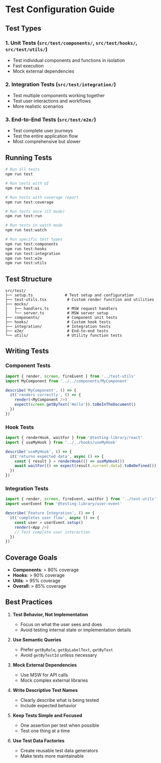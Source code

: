# Test Configuration Guide

## Test Types

### 1. Unit Tests (`src/test/components/`, `src/test/hooks/`, `src/test/utils/`)
- Test individual components and functions in isolation
- Fast execution
- Mock external dependencies

### 2. Integration Tests (`src/test/integration/`)
- Test multiple components working together
- Test user interactions and workflows
- More realistic scenarios

### 3. End-to-End Tests (`src/test/e2e/`)
- Test complete user journeys
- Test the entire application flow
- Most comprehensive but slower

## Running Tests

```bash
# Run all tests
npm run test

# Run tests with UI
npm run test:ui

# Run tests with coverage report
npm run test:coverage

# Run tests once (CI mode)
npm run test:run

# Run tests in watch mode
npm run test:watch

# Run specific test types
npm run test:components
npm run test:hooks
npm run test:integration
npm run test:e2e
npm run test:utils
```

## Test Structure

```
src/test/
├── setup.ts              # Test setup and configuration
├── test-utils.tsx         # Custom render function and utilities
├── mocks/
│   ├── handlers.ts        # MSW request handlers
│   └── server.ts          # MSW server setup
├── components/            # Component unit tests
├── hooks/                 # Custom hook tests
├── integration/           # Integration tests
├── e2e/                   # End-to-end tests
└── utils/                 # Utility function tests
```

## Writing Tests

### Component Tests
```typescript
import { render, screen, fireEvent } from '../test-utils'
import MyComponent from '../../components/MyComponent'

describe('MyComponent', () => {
  it('renders correctly', () => {
    render(<MyComponent />)
    expect(screen.getByText('Hello')).toBeInTheDocument()
  })
})
```

### Hook Tests
```typescript
import { renderHook, waitFor } from '@testing-library/react'
import { useMyHook } from '../../hooks/useMyHook'

describe('useMyHook', () => {
  it('returns expected data', async () => {
    const { result } = renderHook(() => useMyHook())
    await waitFor(() => expect(result.current.data).toBeDefined())
  })
})
```

### Integration Tests
```typescript
import { render, screen, fireEvent, waitFor } from '../test-utils'
import userEvent from '@testing-library/user-event'

describe('Feature Integration', () => {
  it('completes user flow', async () => {
    const user = userEvent.setup()
    render(<App />)
    // Test complete user interaction
  })
})
```

## Coverage Goals

- **Components**: > 80% coverage
- **Hooks**: > 90% coverage
- **Utils**: > 95% coverage
- **Overall**: > 85% coverage

## Best Practices

1. **Test Behavior, Not Implementation**
   - Focus on what the user sees and does
   - Avoid testing internal state or implementation details

2. **Use Semantic Queries**
   - Prefer `getByRole`, `getByLabelText`, `getByText`
   - Avoid `getByTestId` unless necessary

3. **Mock External Dependencies**
   - Use MSW for API calls
   - Mock complex external libraries

4. **Write Descriptive Test Names**
   - Clearly describe what is being tested
   - Include expected behavior

5. **Keep Tests Simple and Focused**
   - One assertion per test when possible
   - Test one thing at a time

6. **Use Test Data Factories**
   - Create reusable test data generators
   - Make tests more maintainable
